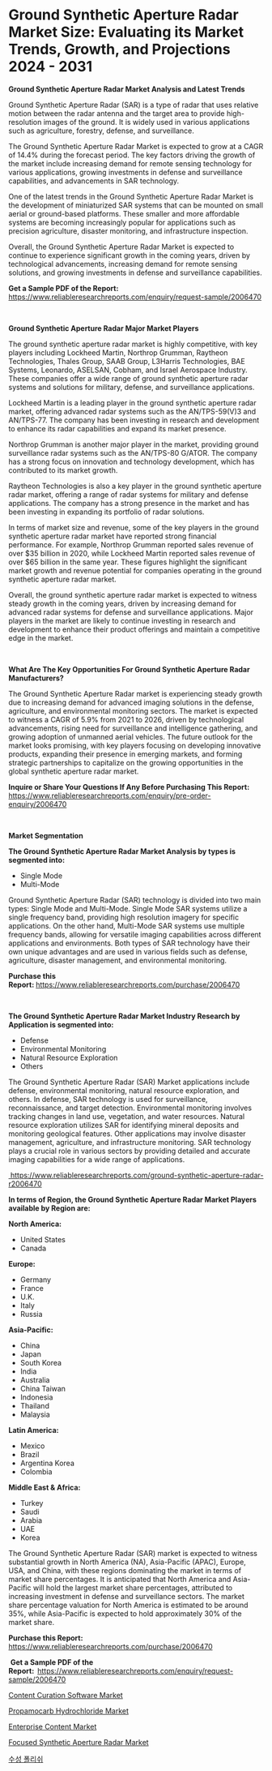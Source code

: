 <p><h1>Ground Synthetic Aperture Radar Market Size: Evaluating its Market Trends, Growth, and Projections 2024 - 2031</h1></p><p><strong>Ground Synthetic Aperture Radar Market Analysis and Latest Trends</strong></p>
<p><p>Ground Synthetic Aperture Radar (SAR) is a type of radar that uses relative motion between the radar antenna and the target area to provide high-resolution images of the ground. It is widely used in various applications such as agriculture, forestry, defense, and surveillance.</p><p>The Ground Synthetic Aperture Radar Market is expected to grow at a CAGR of 14.4% during the forecast period. The key factors driving the growth of the market include increasing demand for remote sensing technology for various applications, growing investments in defense and surveillance capabilities, and advancements in SAR technology.</p><p>One of the latest trends in the Ground Synthetic Aperture Radar Market is the development of miniaturized SAR systems that can be mounted on small aerial or ground-based platforms. These smaller and more affordable systems are becoming increasingly popular for applications such as precision agriculture, disaster monitoring, and infrastructure inspection.</p><p>Overall, the Ground Synthetic Aperture Radar Market is expected to continue to experience significant growth in the coming years, driven by technological advancements, increasing demand for remote sensing solutions, and growing investments in defense and surveillance capabilities.</p></p>
<p><strong>Get a Sample PDF of the Report:&nbsp;</strong> <a href="https://www.reliableresearchreports.com/enquiry/request-sample/2006470">https://www.reliableresearchreports.com/enquiry/request-sample/2006470</a></p>
<p>&nbsp;</p>
<p><strong>Ground Synthetic Aperture Radar Major Market Players</strong></p>
<p><p>The ground synthetic aperture radar market is highly competitive, with key players including Lockheed Martin, Northrop Grumman, Raytheon Technologies, Thales Group, SAAB Group, L3Harris Technologies, BAE Systems, Leonardo, ASELSAN, Cobham, and Israel Aerospace Industry. These companies offer a wide range of ground synthetic aperture radar systems and solutions for military, defense, and surveillance applications.</p><p>Lockheed Martin is a leading player in the ground synthetic aperture radar market, offering advanced radar systems such as the AN/TPS-59(V)3 and AN/TPS-77. The company has been investing in research and development to enhance its radar capabilities and expand its market presence. </p><p>Northrop Grumman is another major player in the market, providing ground surveillance radar systems such as the AN/TPS-80 G/ATOR. The company has a strong focus on innovation and technology development, which has contributed to its market growth.</p><p>Raytheon Technologies is also a key player in the ground synthetic aperture radar market, offering a range of radar systems for military and defense applications. The company has a strong presence in the market and has been investing in expanding its portfolio of radar solutions.</p><p>In terms of market size and revenue, some of the key players in the ground synthetic aperture radar market have reported strong financial performance. For example, Northrop Grumman reported sales revenue of over $35 billion in 2020, while Lockheed Martin reported sales revenue of over $65 billion in the same year. These figures highlight the significant market growth and revenue potential for companies operating in the ground synthetic aperture radar market. </p><p>Overall, the ground synthetic aperture radar market is expected to witness steady growth in the coming years, driven by increasing demand for advanced radar systems for defense and surveillance applications. Major players in the market are likely to continue investing in research and development to enhance their product offerings and maintain a competitive edge in the market.</p></p>
<p>&nbsp;</p>
<p><strong>What Are The Key Opportunities For Ground Synthetic Aperture Radar Manufacturers?</strong></p>
<p><p>The Ground Synthetic Aperture Radar market is experiencing steady growth due to increasing demand for advanced imaging solutions in the defense, agriculture, and environmental monitoring sectors. The market is expected to witness a CAGR of 5.9% from 2021 to 2026, driven by technological advancements, rising need for surveillance and intelligence gathering, and growing adoption of unmanned aerial vehicles. The future outlook for the market looks promising, with key players focusing on developing innovative products, expanding their presence in emerging markets, and forming strategic partnerships to capitalize on the growing opportunities in the global synthetic aperture radar market.</p></p>
<p><strong>Inquire or Share Your Questions If Any Before Purchasing This Report:</strong> <a href="https://www.reliableresearchreports.com/enquiry/pre-order-enquiry/2006470">https://www.reliableresearchreports.com/enquiry/pre-order-enquiry/2006470</a></p>
<p>&nbsp;</p>
<p><strong>Market Segmentation</strong></p>
<p><strong>The Ground Synthetic Aperture Radar Market Analysis by types is segmented into:</strong></p>
<p><ul><li>Single Mode</li><li>Multi-Mode</li></ul></p>
<p><p>Ground Synthetic Aperture Radar (SAR) technology is divided into two main types: Single Mode and Multi-Mode. Single Mode SAR systems utilize a single frequency band, providing high resolution imagery for specific applications. On the other hand, Multi-Mode SAR systems use multiple frequency bands, allowing for versatile imaging capabilities across different applications and environments. Both types of SAR technology have their own unique advantages and are used in various fields such as defense, agriculture, disaster management, and environmental monitoring.</p></p>
<p><strong>Purchase this Report:&nbsp;</strong><a href="https://www.reliableresearchreports.com/purchase/2006470">https://www.reliableresearchreports.com/purchase/2006470</a></p>
<p>&nbsp;</p>
<p><strong>The Ground Synthetic Aperture Radar Market Industry Research by Application is segmented into:</strong></p>
<p><ul><li>Defense</li><li>Environmental Monitoring</li><li>Natural Resource Exploration</li><li>Others</li></ul></p>
<p><p>The Ground Synthetic Aperture Radar (SAR) Market applications include defense, environmental monitoring, natural resource exploration, and others. In defense, SAR technology is used for surveillance, reconnaissance, and target detection. Environmental monitoring involves tracking changes in land use, vegetation, and water resources. Natural resource exploration utilizes SAR for identifying mineral deposits and monitoring geological features. Other applications may involve disaster management, agriculture, and infrastructure monitoring. SAR technology plays a crucial role in various sectors by providing detailed and accurate imaging capabilities for a wide range of applications.</p></p>
<p><a href="https://www.reliableresearchreports.com/ground-synthetic-aperture-radar-r2006470">&nbsp;https://www.reliableresearchreports.com/ground-synthetic-aperture-radar-r2006470</a></p>
<p><strong>In terms of Region, the Ground Synthetic Aperture Radar Market Players available by Region are:</strong></p>
<p>
    <p> <strong> North America: </strong>
        <ul>
            <li>United States</li>
            <li>Canada</li>
        </ul>
        </p> 
    <p> <strong> Europe: </strong>
        <ul>
            <li>Germany</li>
            <li>France</li>
            <li>U.K.</li>
            <li>Italy</li>
            <li>Russia</li>
        </ul>
        </p> 
    <p> <strong> Asia-Pacific: </strong>
        <ul>
            <li>China</li>
            <li>Japan</li>
            <li>South Korea</li>
            <li>India</li>
            <li>Australia</li>
            <li>China Taiwan</li>
            <li>Indonesia</li>
            <li>Thailand</li>
            <li>Malaysia</li>
        </ul>
        </p> 
    <p> <strong> Latin America: </strong>
        <ul>
            <li>Mexico</li>
            <li>Brazil</li>
            <li>Argentina Korea</li>
            <li>Colombia</li>
        </ul>
        </p> 
    <p> <strong> Middle East & Africa: </strong>
        <ul>
            <li>Turkey</li>
            <li>Saudi</li>
            <li>Arabia</li>
            <li>UAE</li>
            <li>Korea</li>
        </ul>
    </p>
    </p>
<p><p>The Ground Synthetic Aperture Radar (SAR) market is expected to witness substantial growth in North America (NA), Asia-Pacific (APAC), Europe, USA, and China, with these regions dominating the market in terms of market share percentages. It is anticipated that North America and Asia-Pacific will hold the largest market share percentages, attributed to increasing investment in defense and surveillance sectors. The market share percentage valuation for North America is estimated to be around 35%, while Asia-Pacific is expected to hold approximately 30% of the market share.</p></p>
<p><strong>Purchase this Report: </strong><a href="https://www.reliableresearchreports.com/purchase/2006470">https://www.reliableresearchreports.com/purchase/2006470</a></p>
<p>&nbsp;<strong>Get a Sample PDF of the Report:&nbsp;&nbsp;</strong><a href="https://www.reliableresearchreports.com/enquiry/request-sample/2006470">https://www.reliableresearchreports.com/enquiry/request-sample/2006470</a></p>
<p><strong></strong></p>
<p><p><a href="https://www.linkedin.com/pulse/content-curation-software-market-size-trends-growth-outlook-skddf?trackingId=FYM8vcHsUeNvvG3eV5WwLQ%3D%3D">Content Curation Software Market</a></p><p><a href="https://issuu.com/reportprime-2/docs/propamocarb-hydrochloride-market-size-2030.pptx">Propamocarb Hydrochloride Market</a></p><p><a href="https://www.linkedin.com/pulse/global-enterprise-content-market-size-trends-insights-projections-exouf?trackingId=Te1CSNjM6ShI0DCNO%2FIWiw%3D%3D">Enterprise Content Market</a></p><p><a href="https://github.com/yemakinde/Market-Research-Report-List-2/blob/main/focused-synthetic-aperture-radar-market.md">Focused Synthetic Aperture Radar Market</a></p><p><a href="https://github.com/iansanftyord09878/Market-Research-Report-List-1/blob/main/167782218912.md">수성 폴리쉬</a></p></p>